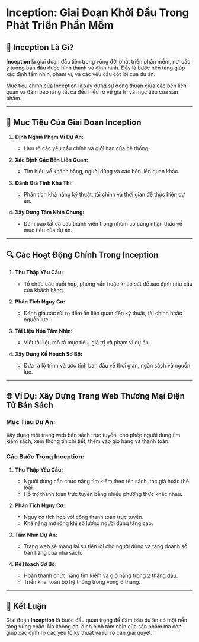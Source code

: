# Inception: Giai Đoạn Khởi Đầu Trong Phát Triển Phần Mềm  

## 🌟 **Inception Là Gì?**  

**Inception** là giai đoạn đầu tiên trong vòng đời phát triển phần mềm, nơi các ý tưởng ban đầu được hình thành và định hình. Đây là bước nền tảng giúp xác định tầm nhìn, phạm vi, và các yêu cầu cốt lõi của dự án.  

Mục tiêu chính của Inception là xây dựng sự đồng thuận giữa các bên liên quan và đảm bảo rằng tất cả đều hiểu rõ về giá trị và mục tiêu của sản phẩm.  

---

## 🎯 **Mục Tiêu Của Giai Đoạn Inception**  

1. **Định Nghĩa Phạm Vi Dự Án:**  
   - Làm rõ các yêu cầu chính và giới hạn của hệ thống.  

2. **Xác Định Các Bên Liên Quan:**  
   - Tìm hiểu về khách hàng, người dùng và các bên liên quan khác.  

3. **Đánh Giá Tính Khả Thi:**  
   - Phân tích khả năng kỹ thuật, tài chính và thời gian để thực hiện dự án.  

4. **Xây Dựng Tầm Nhìn Chung:**  
   - Đảm bảo tất cả các thành viên trong nhóm có cùng nhận thức về mục tiêu của dự án.  

---

## 🔍 **Các Hoạt Động Chính Trong Inception**  

1. **Thu Thập Yêu Cầu:**  
   - Tổ chức các buổi họp, phỏng vấn hoặc khảo sát để xác định nhu cầu của khách hàng.  

2. **Phân Tích Nguy Cơ:**  
   - Đánh giá các rủi ro tiềm ẩn liên quan đến kỹ thuật, tài chính hoặc nguồn lực.  

3. **Tài Liệu Hóa Tầm Nhìn:**  
   - Viết tài liệu mô tả mục tiêu, giá trị và phạm vi dự án.  

4. **Xây Dựng Kế Hoạch Sơ Bộ:**  
   - Đưa ra lộ trình và ước tính ban đầu về thời gian, ngân sách và nguồn lực.  

---

## 🌐 **Ví Dụ: Xây Dựng Trang Web Thương Mại Điện Tử Bán Sách**  

### **Mục Tiêu Dự Án:**  
Xây dựng một trang web bán sách trực tuyến, cho phép người dùng tìm kiếm sách, xem thông tin chi tiết, thêm vào giỏ hàng và thanh toán.  

### **Các Bước Trong Inception:**  
1. **Thu Thập Yêu Cầu:**  
   - Người dùng cần chức năng tìm kiếm theo tên sách, tác giả hoặc thể loại.  
   - Hỗ trợ thanh toán trực tuyến bằng nhiều phương thức khác nhau.  

2. **Phân Tích Nguy Cơ:**  
   - Nguy cơ tích hợp với cổng thanh toán trực tuyến.  
   - Khả năng mở rộng khi số lượng người dùng tăng cao.  

3. **Tầm Nhìn Dự Án:**  
   - Trang web sẽ mang lại sự tiện lợi cho người dùng và tăng doanh số bán hàng của nhà sách.  

4. **Kế Hoạch Sơ Bộ:**  
   - Hoàn thành chức năng tìm kiếm và giỏ hàng trong 2 tháng đầu.  
   - Triển khai toàn bộ hệ thống trong vòng 6 tháng.  

---

## 🚀 **Kết Luận**  

Giai đoạn **Inception** là bước đầu quan trọng để đảm bảo dự án có một nền tảng vững chắc. Nó không chỉ định hình tầm nhìn của sản phẩm mà còn giúp xác định rõ các yếu tố kỹ thuật và rủi ro cần giải quyết.  
